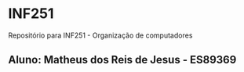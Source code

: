 # INF251
Repositório para INF251 - Organização de computadores

## Aluno: Matheus dos Reis de Jesus - ES89369
